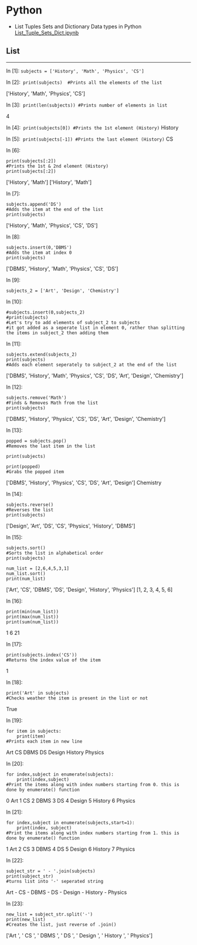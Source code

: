 # Python

- List Tuples Sets and Dictionary Data types in Python
[List_Tuple_Sets_Dict.ipynb](https://github.com/ShivaniMakvana/Python/blob/main/List_Tuple_Sets_Dict.ipynb)


## List

---

In [1]:
``` subjects = ['History', 'Math', 'Physics', 'CS'] ```

In [2]:``` print(subjects) 
#Prints all the elements of the list```

['History', 'Math', 'Physics', 'CS']

In [3]:```
print(len(subjects))
#Prints number of elements in list```

4

In [4]:```
print(subjects[0])
#Prints the 1st element (History)```
History

In [5]:```
print(subjects[-1])
#Prints the last element (History)```
CS

In [6]:
```
print(subjects[:2])
#Prints the 1st & 2nd element (History)
print(subjects[:2])
````
['History', 'Math']
['History', 'Math']

In [7]:
```
subjects.append('DS')
#Adds the item at the end of the list
print(subjects)
```
['History', 'Math', 'Physics', 'CS', 'DS']

In [8]:
```
subjects.insert(0,'DBMS')
#Adds the item at index 0
print(subjects)
```
['DBMS', 'History', 'Math', 'Physics', 'CS', 'DS']

In [9]:
```
subjects_2 = ['Art', 'Design', 'Chemistry']
```
In [10]:
```
#subjects.insert(0,subjects_2)
#print(subjects)
#Let's try to add elements of subject_2 to subjects
#it got added as a seperate list in element 0, rather than splitting the items in subject_2 then adding them
```
In [11]:
```
subjects.extend(subjects_2)
print(subjects)
#Adds each element seperately to subject_2 at the end of the list
```
['DBMS', 'History', 'Math', 'Physics', 'CS', 'DS', 'Art', 'Design', 'Chemistry']

In [12]:
```
subjects.remove('Math')
#Finds & Removes Math from the list
print(subjects)
```
['DBMS', 'History', 'Physics', 'CS', 'DS', 'Art', 'Design', 'Chemistry']

In [13]:
```
popped = subjects.pop()
#Removes the last item in the list

print(subjects)

print(popped)
#Grabs the popped item
```
['DBMS', 'History', 'Physics', 'CS', 'DS', 'Art', 'Design']
Chemistry

In [14]:
```
subjects.reverse()
#Reverses the list
print(subjects)
```
['Design', 'Art', 'DS', 'CS', 'Physics', 'History', 'DBMS']

In [15]:
```
subjects.sort()
#Sorts the list in alphabetical order
print(subjects)

num_list = [2,6,4,5,3,1]
num_list.sort()
print(num_list)
```
['Art', 'CS', 'DBMS', 'DS', 'Design', 'History', 'Physics']
[1, 2, 3, 4, 5, 6]

In [16]:
```
print(min(num_list))
print(max(num_list))
print(sum(num_list))
```
1
6
21

In [17]:
```
print(subjects.index('CS'))
#Returns the index value of the item
```
1

In [18]:
```
print('Art' in subjects)
#Checks weather the item is present in the list or not
```
True

In [19]:
```
for item in subjects:
    print(item)
#Prints each item in new line
```
Art
CS
DBMS
DS
Design
History
Physics

In [20]:
```
for index,subject in enumerate(subjects):
    print(index,subject)
#Print the items along with index numbers starting from 0. this is done by enumerate() function
```
0 Art
1 CS
2 DBMS
3 DS
4 Design
5 History
6 Physics

In [21]:
```
for index,subject in enumerate(subjects,start=1):
    print(index, subject)
#Print the items along with index numbers starting from 1. this is done by enumerate() function
```
1 Art
2 CS
3 DBMS
4 DS
5 Design
6 History
7 Physics

In [22]:
```
subject_str = ' - '.join(subjects)
print(subject_str)
#turns list into '-' seperated string
```
Art - CS - DBMS - DS - Design - History - Physics

In [23]:
```
new_list = subject_str.split('-')
print(new_list)
#Creates the list, just reverse of .join()
```
['Art ', ' CS ', ' DBMS ', ' DS ', ' Design ', ' History ', ' Physics']
